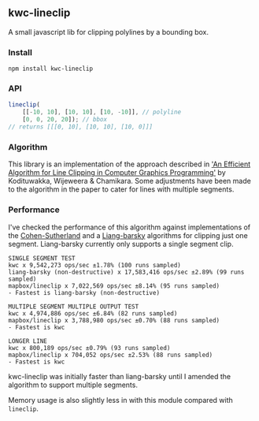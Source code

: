 ## kwc-lineclip
A small javascript lib for clipping polylines by a bounding box.

### Install
````
npm install kwc-lineclip
````

### API
```js
lineclip(
    [[-10, 10], [10, 10], [10, -10]], // polyline
    [0, 0, 20, 20]); // bbox
// returns [[[0, 10], [10, 10], [10, 0]]]
```

### Algorithm
This library is an implementation of the approach described in ['An Efficient Algorithm for Line Clipping in Computer Graphics Programming'](http://www.academia.edu/2491960/An_Efficient_Algorithm_for_Line_Clipping_in_Computer_Graphics_Programming) by Kodituwakka, Wijeweera & Chamikara. Some adjustments have been made to the algorithm in the paper to cater for lines with multiple segments.

### Performance
I've checked the performance of this algorithm against implementations of the [Cohen-Sutherland](https://github.com/mapbox/lineclip) and a [Liang-barsky](https://github.com/w8r/liang-barsky) algorithms for clipping just one segment. Liang-barsky currently only supports a single segment clip.
````
SINGLE SEGMENT TEST
kwc x 9,542,273 ops/sec ±1.78% (100 runs sampled)
liang-barsky (non-destructive) x 17,583,416 ops/sec ±2.89% (99 runs sampled)
mapbox/lineclip x 7,022,569 ops/sec ±8.14% (95 runs sampled)
- Fastest is liang-barsky (non-destructive)

MULTIPLE SEGMENT MULTIPLE OUTPUT TEST
kwc x 4,974,886 ops/sec ±6.84% (82 runs sampled)
mapbox/lineclip x 3,788,980 ops/sec ±0.70% (88 runs sampled)
- Fastest is kwc

LONGER LINE
kwc x 800,189 ops/sec ±0.79% (93 runs sampled)
mapbox/lineclip x 704,052 ops/sec ±2.53% (88 runs sampled)
- Fastest is kwc
````

kwc-lineclip was initially faster than liang-barsky until I amended the algorithm to support multiple segments.

Memory usage is also slightly less in with this module compared with `lineclip`.
